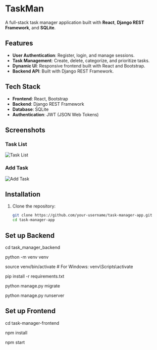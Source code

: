 # TaskMan

A full-stack task manager application built with **React**, **Django REST Framework**, and **SQLite**.

## Features
- **User Authentication**: Register, login, and manage sessions.
- **Task Management**: Create, delete, categorize, and prioritize tasks.
- **Dynamic UI**: Responsive frontend built with React and Bootstrap.
- **Backend API**: Built with Django REST Framework.

## Tech Stack
- **Frontend**: React, Bootstrap
- **Backend**: Django REST Framework
- **Database**: SQLite
- **Authentication**: JWT (JSON Web Tokens)

## Screenshots
### Task List
![Task List](screenshots/task-list.png)

### Add Task
![Add Task](screenshots/add-task.png)

## Installation
1. Clone the repository:
   ```bash
   git clone https://github.com/your-username/task-manager-app.git
   cd task-manager-app

## Set up Backend
cd task_manager_backend

python -m venv venv

source venv/bin/activate  # For Windows: venv\Scripts\activate

pip install -r requirements.txt

python manage.py migrate

python manage.py runserver

## Set up Frontend

cd task-manager-frontend

npm install

npm start

